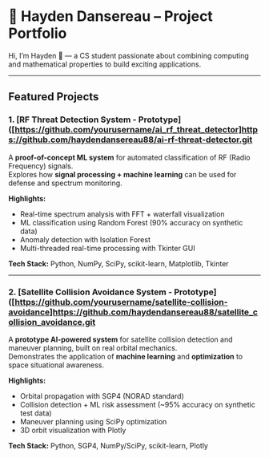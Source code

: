# 🚀 Hayden Dansereau – Project Portfolio

Hi, I’m Hayden 👋 — a CS student passionate about combining computing and mathematical properties to build exciting applications.   

---

## Featured Projects

### 1. [RF Threat Detection System - Prototype]([https://github.com/yourusername/ai_rf_threat_detector]https://github.com/haydendansereau88/ai-rf-threat-detector.git
A **proof-of-concept ML system** for automated classification of RF (Radio Frequency) signals.  
Explores how **signal processing + machine learning** can be used for defense and spectrum monitoring.

**Highlights:**
- Real-time spectrum analysis with FFT + waterfall visualization  
- ML classification using Random Forest (90% accuracy on synthetic data)  
- Anomaly detection with Isolation Forest  
- Multi-threaded real-time processing with Tkinter GUI  

**Tech Stack:** Python, NumPy, SciPy, scikit-learn, Matplotlib, Tkinter  

---

### 2. [Satellite Collision Avoidance System - Prototype]([https://github.com/yourusername/satellite-collision-avoidance]https://github.com/haydendansereau88/satellite_collision_avoidance.git
A **prototype AI-powered system** for satellite collision detection and maneuver planning, built on real orbital mechanics.  
Demonstrates the application of **machine learning** and **optimization** to space situational awareness.

**Highlights:**
- Orbital propagation with SGP4 (NORAD standard)  
- Collision detection + ML risk assessment (~95% accuracy on synthetic test data)  
- Maneuver planning using SciPy optimization  
- 3D orbit visualization with Plotly  

**Tech Stack:** Python, SGP4, NumPy/SciPy, scikit-learn, Plotly  
